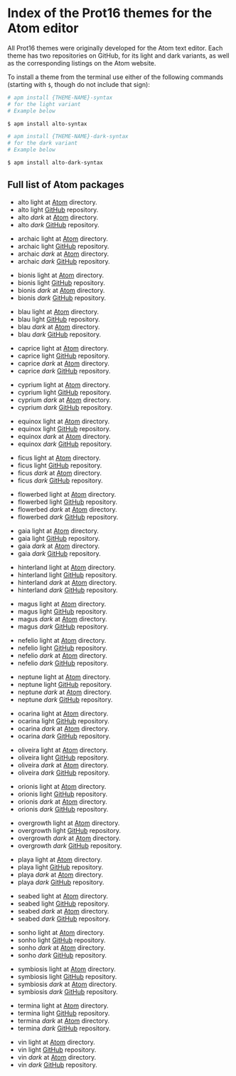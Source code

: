 # Index of the Prot16 themes for the Atom editor

All Prot16 themes were originally developed for the Atom text editor. Each theme has two repositories on GitHub, for its light and dark variants, as well as the corresponding listings on the Atom website.

To install a theme from the terminal use either of the following commands (starting with `$`, though do not include that sign):

```bash
# apm install {THEME-NAME}-syntax
# for the light variant
# Example below

$ apm install alto-syntax

# apm install {THEME-NAME}-dark-syntax
# for the dark variant
# Example below

$ apm install alto-dark-syntax
```

## Full list of Atom packages

<ul>
    <li>alto light at <a href=https://atom.io/themes/alto-syntax>Atom</a> directory.</li>
    <li>alto light <a href=https://github.com/protesilaos/alto-light-syntax>GitHub</a> repository.</li>
    <li>alto <em>dark</em> at <a href=https://atom.io/themes/alto-dark-syntax>Atom</a> directory.</li>
    <li>alto <em>dark</em> <a href=https://github.com/protesilaos/alto-dark-syntax>GitHub</a> repository.</li>
</ul>

<ul>
    <li>archaic light at <a href=https://atom.io/themes/archaic-syntax>Atom</a> directory.</li>
    <li>archaic light <a href=https://github.com/protesilaos/archaic-light-syntax>GitHub</a> repository.</li>
    <li>archaic <em>dark</em> at <a href=https://atom.io/themes/archaic-dark-syntax>Atom</a> directory.</li>
    <li>archaic <em>dark</em> <a href=https://github.com/protesilaos/archaic-dark-syntax>GitHub</a> repository.</li>
</ul>

<ul>
    <li>bionis light at <a href=https://atom.io/themes/bionis-syntax>Atom</a> directory.</li>
    <li>bionis light <a href=https://github.com/protesilaos/bionis-light-syntax>GitHub</a> repository.</li>
    <li>bionis <em>dark</em> at <a href=https://atom.io/themes/bionis-dark-syntax>Atom</a> directory.</li>
    <li>bionis <em>dark</em> <a href=https://github.com/protesilaos/bionis-dark-syntax>GitHub</a> repository.</li>
</ul>

<ul>
    <li>blau light at <a href=https://atom.io/themes/blau-syntax>Atom</a> directory.</li>
    <li>blau light <a href=https://github.com/protesilaos/blau-light-syntax>GitHub</a> repository.</li>
    <li>blau <em>dark</em> at <a href=https://atom.io/themes/blau-dark-syntax>Atom</a> directory.</li>
    <li>blau <em>dark</em> <a href=https://github.com/protesilaos/blau-dark-syntax>GitHub</a> repository.</li>
</ul>

<ul>
    <li>caprice light at <a href=https://atom.io/themes/caprice-syntax>Atom</a> directory.</li>
    <li>caprice light <a href=https://github.com/protesilaos/caprice-light-syntax>GitHub</a> repository.</li>
    <li>caprice <em>dark</em> at <a href=https://atom.io/themes/caprice-dark-syntax>Atom</a> directory.</li>
    <li>caprice <em>dark</em> <a href=https://github.com/protesilaos/caprice-dark-syntax>GitHub</a> repository.</li>
</ul>

<ul>
    <li>cyprium light at <a href=https://atom.io/themes/cyprium-syntax>Atom</a> directory.</li>
    <li>cyprium light <a href=https://github.com/protesilaos/cyprium-light-syntax>GitHub</a> repository.</li>
    <li>cyprium <em>dark</em> at <a href=https://atom.io/themes/cyprium-dark-syntax>Atom</a> directory.</li>
    <li>cyprium <em>dark</em> <a href=https://github.com/protesilaos/cyprium-dark-syntax>GitHub</a> repository.</li>
</ul>

<ul>
    <li>equinox light at <a href=https://atom.io/themes/equinox-syntax>Atom</a> directory.</li>
    <li>equinox light <a href=https://github.com/protesilaos/equinox-light-syntax>GitHub</a> repository.</li>
    <li>equinox <em>dark</em> at <a href=https://atom.io/themes/equinox-dark-syntax>Atom</a> directory.</li>
    <li>equinox <em>dark</em> <a href=https://github.com/protesilaos/equinox-dark-syntax>GitHub</a> repository.</li>
</ul>

<ul>
    <li>ficus light at <a href=https://atom.io/themes/ficus-syntax>Atom</a> directory.</li>
    <li>ficus light <a href=https://github.com/protesilaos/ficus-light-syntax>GitHub</a> repository.</li>
    <li>ficus <em>dark</em> at <a href=https://atom.io/themes/ficus-dark-syntax>Atom</a> directory.</li>
    <li>ficus <em>dark</em> <a href=https://github.com/protesilaos/ficus-dark-syntax>GitHub</a> repository.</li>
</ul>

<ul>
    <li>flowerbed light at <a href=https://atom.io/themes/flowerbed-syntax>Atom</a> directory.</li>
    <li>flowerbed light <a href=https://github.com/protesilaos/flowerbed-light-syntax>GitHub</a> repository.</li>
    <li>flowerbed <em>dark</em> at <a href=https://atom.io/themes/flowerbed-dark-syntax>Atom</a> directory.</li>
    <li>flowerbed <em>dark</em> <a href=https://github.com/protesilaos/flowerbed-dark-syntax>GitHub</a> repository.</li>
</ul>

<ul>
    <li>gaia light at <a href=https://atom.io/themes/gaia-syntax>Atom</a> directory.</li>
    <li>gaia light <a href=https://github.com/protesilaos/gaia-light-syntax>GitHub</a> repository.</li>
    <li>gaia <em>dark</em> at <a href=https://atom.io/themes/gaia-dark-syntax>Atom</a> directory.</li>
    <li>gaia <em>dark</em> <a href=https://github.com/protesilaos/gaia-dark-syntax>GitHub</a> repository.</li>
</ul>

<ul>
    <li>hinterland light at <a href=https://atom.io/themes/hinterland-syntax>Atom</a> directory.</li>
    <li>hinterland light <a href=https://github.com/protesilaos/hinterland-light-syntax>GitHub</a> repository.</li>
    <li>hinterland <em>dark</em> at <a href=https://atom.io/themes/hinterland-dark-syntax>Atom</a> directory.</li>
    <li>hinterland <em>dark</em> <a href=https://github.com/protesilaos/hinterland-dark-syntax>GitHub</a> repository.</li>
</ul>

<ul>
    <li>magus light at <a href=https://atom.io/themes/magus-syntax>Atom</a> directory.</li>
    <li>magus light <a href=https://github.com/protesilaos/magus-light-syntax>GitHub</a> repository.</li>
    <li>magus <em>dark</em> at <a href=https://atom.io/themes/magus-dark-syntax>Atom</a> directory.</li>
    <li>magus <em>dark</em> <a href=https://github.com/protesilaos/magus-dark-syntax>GitHub</a> repository.</li>
</ul>

<ul>
    <li>nefelio light at <a href=https://atom.io/themes/nefelio-syntax>Atom</a> directory.</li>
    <li>nefelio light <a href=https://github.com/protesilaos/nefelio-light-syntax>GitHub</a> repository.</li>
    <li>nefelio <em>dark</em> at <a href=https://atom.io/themes/nefelio-dark-syntax>Atom</a> directory.</li>
    <li>nefelio <em>dark</em> <a href=https://github.com/protesilaos/nefelio-dark-syntax>GitHub</a> repository.</li>
</ul>

<ul>
    <li>neptune light at <a href=https://atom.io/themes/neptune-syntax>Atom</a> directory.</li>
    <li>neptune light <a href=https://github.com/protesilaos/neptune-light-syntax>GitHub</a> repository.</li>
    <li>neptune <em>dark</em> at <a href=https://atom.io/themes/neptune-dark-syntax>Atom</a> directory.</li>
    <li>neptune <em>dark</em> <a href=https://github.com/protesilaos/neptune-dark-syntax>GitHub</a> repository.</li>
</ul>

<ul>
    <li>ocarina light at <a href=https://atom.io/themes/ocarina-syntax>Atom</a> directory.</li>
    <li>ocarina light <a href=https://github.com/protesilaos/ocarina-light-syntax>GitHub</a> repository.</li>
    <li>ocarina <em>dark</em> at <a href=https://atom.io/themes/ocarina-dark-syntax>Atom</a> directory.</li>
    <li>ocarina <em>dark</em> <a href=https://github.com/protesilaos/ocarina-dark-syntax>GitHub</a> repository.</li>
</ul>

<ul>
    <li>oliveira light at <a href=https://atom.io/themes/oliveira-syntax>Atom</a> directory.</li>
    <li>oliveira light <a href=https://github.com/protesilaos/oliveira-light-syntax>GitHub</a> repository.</li>
    <li>oliveira <em>dark</em> at <a href=https://atom.io/themes/oliveira-dark-syntax>Atom</a> directory.</li>
    <li>oliveira <em>dark</em> <a href=https://github.com/protesilaos/oliveira-dark-syntax>GitHub</a> repository.</li>
</ul>

<ul>
    <li>orionis light at <a href=https://atom.io/themes/orionis-syntax>Atom</a> directory.</li>
    <li>orionis light <a href=https://github.com/protesilaos/orionis-light-syntax>GitHub</a> repository.</li>
    <li>orionis <em>dark</em> at <a href=https://atom.io/themes/orionis-dark-syntax>Atom</a> directory.</li>
    <li>orionis <em>dark</em> <a href=https://github.com/protesilaos/orionis-dark-syntax>GitHub</a> repository.</li>
</ul>

<ul>
    <li>overgrowth light at <a href=https://atom.io/themes/overgrowth-syntax>Atom</a> directory.</li>
    <li>overgrowth light <a href=https://github.com/protesilaos/overgrowth-light-syntax>GitHub</a> repository.</li>
    <li>overgrowth <em>dark</em> at <a href=https://atom.io/themes/overgrowth-dark-syntax>Atom</a> directory.</li>
    <li>overgrowth <em>dark</em> <a href=https://github.com/protesilaos/overgrowth-dark-syntax>GitHub</a> repository.</li>
</ul>

<ul>
    <li>playa light at <a href=https://atom.io/themes/playa-syntax>Atom</a> directory.</li>
    <li>playa light <a href=https://github.com/protesilaos/playa-light-syntax>GitHub</a> repository.</li>
    <li>playa <em>dark</em> at <a href=https://atom.io/themes/playa-dark-syntax>Atom</a> directory.</li>
    <li>playa <em>dark</em> <a href=https://github.com/protesilaos/playa-dark-syntax>GitHub</a> repository.</li>
</ul>

<ul>
    <li>seabed light at <a href=https://atom.io/themes/seabed-syntax>Atom</a> directory.</li>
    <li>seabed light <a href=https://github.com/protesilaos/seabed-light-syntax>GitHub</a> repository.</li>
    <li>seabed <em>dark</em> at <a href=https://atom.io/themes/seabed-dark-syntax>Atom</a> directory.</li>
    <li>seabed <em>dark</em> <a href=https://github.com/protesilaos/seabed-dark-syntax>GitHub</a> repository.</li>
</ul>

<ul>
    <li>sonho light at <a href=https://atom.io/themes/sonho-syntax>Atom</a> directory.</li>
    <li>sonho light <a href=https://github.com/protesilaos/sonho-light-syntax>GitHub</a> repository.</li>
    <li>sonho <em>dark</em> at <a href=https://atom.io/themes/sonho-dark-syntax>Atom</a> directory.</li>
    <li>sonho <em>dark</em> <a href=https://github.com/protesilaos/sonho-dark-syntax>GitHub</a> repository.</li>
</ul>

<ul>
    <li>symbiosis light at <a href=https://atom.io/themes/symbiosis-syntax>Atom</a> directory.</li>
    <li>symbiosis light <a href=https://github.com/protesilaos/symbiosis-light-syntax>GitHub</a> repository.</li>
    <li>symbiosis <em>dark</em> at <a href=https://atom.io/themes/symbiosis-dark-syntax>Atom</a> directory.</li>
    <li>symbiosis <em>dark</em> <a href=https://github.com/protesilaos/symbiosis-dark-syntax>GitHub</a> repository.</li>
</ul>

<ul>
    <li>termina light at <a href=https://atom.io/themes/termina-syntax>Atom</a> directory.</li>
    <li>termina light <a href=https://github.com/protesilaos/termina-light-syntax>GitHub</a> repository.</li>
    <li>termina <em>dark</em> at <a href=https://atom.io/themes/termina-dark-syntax>Atom</a> directory.</li>
    <li>termina <em>dark</em> <a href=https://github.com/protesilaos/termina-dark-syntax>GitHub</a> repository.</li>
</ul>

<ul>
    <li>vin light at <a href=https://atom.io/themes/vin-syntax>Atom</a> directory.</li>
    <li>vin light <a href=https://github.com/protesilaos/vin-light-syntax>GitHub</a> repository.</li>
    <li>vin <em>dark</em> at <a href=https://atom.io/themes/vin-dark-syntax>Atom</a> directory.</li>
    <li>vin <em>dark</em> <a href=https://github.com/protesilaos/vin-dark-syntax>GitHub</a> repository.</li>
</ul>
